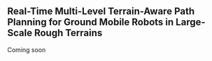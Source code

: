 ## 	Real-Time Multi-Level Terrain-Aware Path Planning for Ground Mobile Robots in Large-Scale Rough Terrains
Coming soon
